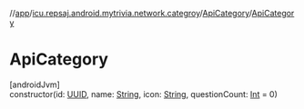 //[app](../../../index.md)/[icu.repsaj.android.mytrivia.network.categroy](../index.md)/[ApiCategory](index.md)/[ApiCategory](-api-category.md)

# ApiCategory

[androidJvm]\
constructor(id: [UUID](https://developer.android.com/reference/kotlin/java/util/UUID.html),
name: [String](https://kotlinlang.org/api/latest/jvm/stdlib/kotlin/-string/index.html),
icon: [String](https://kotlinlang.org/api/latest/jvm/stdlib/kotlin/-string/index.html),
questionCount: [Int](https://kotlinlang.org/api/latest/jvm/stdlib/kotlin/-int/index.html) = 0)
